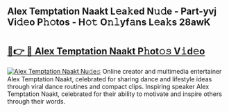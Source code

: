 ## Alex Temptation Naakt L𝚎a𝚔ed N𝚞𝚍e - Part-yvj Vi𝚍𝚎o P𝚑𝚘tos - H𝚘𝚝 O𝚗𝚕yf𝚊ns L𝚎a𝚔s 28awK

# <h2><a href="http://kf0324k.oniu.top/?m=Alex+Temptation+Naakt">🔗👉 🔴 Alex Temptation Naakt P𝚑ot𝚘𝚜 V𝚒d𝚎o</a></h2>

[![Alex Temptation Naakt Nu𝚍e𝚜](https://i.imgur.com/0qMVB7G.gif)](http://kf0324k.oniu.top/?m=Alex+Temptation+Naakt)
Online creator and multimedia entertainer Alex Temptation Naakt, celebrated for sharing dance and lifestyle ideas through viral dance routines and compact clips. Inspiring speaker Alex Temptation Naakt, celebrated for their ability to motivate and inspire others through their words.  
